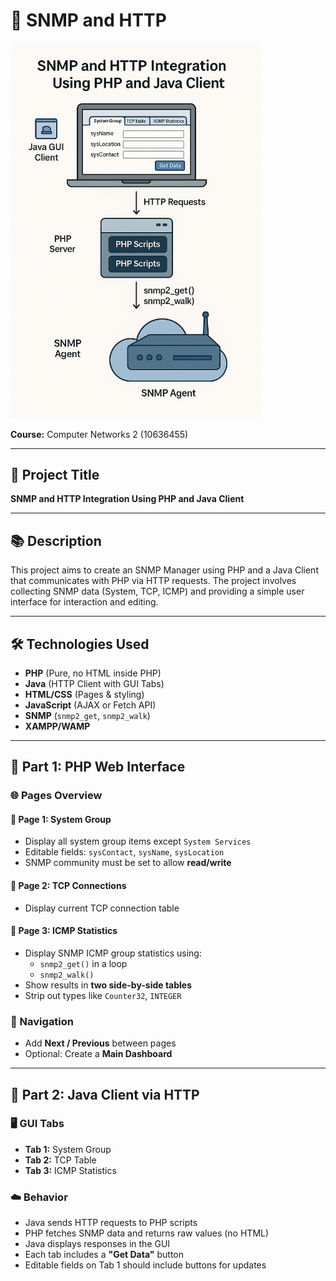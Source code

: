 # 📄 SNMP and HTTP 

<img src="image.png" alt="banner" width="400"/>
 
**Course:** Computer Networks 2 (10636455)  

---

## 📌 Project Title  
**SNMP and HTTP Integration Using PHP and Java Client**

---

## 📚 Description  
This project aims to create an SNMP Manager using PHP and a Java Client that communicates with PHP via HTTP requests. The project involves collecting SNMP data (System, TCP, ICMP) and providing a simple user interface for interaction and editing.

---

## 🛠️ Technologies Used  
- **PHP** (Pure, no HTML inside PHP)  
- **Java** (HTTP Client with GUI Tabs)  
- **HTML/CSS** (Pages & styling)  
- **JavaScript** (AJAX or Fetch API)  
- **SNMP** (`snmp2_get`, `snmp2_walk`)  
- **XAMPP/WAMP**

---

## 🔧 Part 1: PHP Web Interface

### 🌐 Pages Overview

#### 📄 Page 1: System Group  
- Display all system group items except `System Services`
- Editable fields: `sysContact`, `sysName`, `sysLocation`
- SNMP community must be set to allow **read/write**

#### 📄 Page 2: TCP Connections  
- Display current TCP connection table

#### 📄 Page 3: ICMP Statistics  
- Display SNMP ICMP group statistics using:
  - `snmp2_get()` in a loop  
  - `snmp2_walk()`  
- Show results in **two side-by-side tables**
- Strip out types like `Counter32`, `INTEGER`

### 🧭 Navigation  
- Add **Next / Previous** between pages  
- Optional: Create a **Main Dashboard**

---

## 🔧 Part 2: Java Client via HTTP

### 🖥️ GUI Tabs
- **Tab 1:** System Group  
- **Tab 2:** TCP Table  
- **Tab 3:** ICMP Statistics  

### ☁️ Behavior
- Java sends HTTP requests to PHP scripts  
- PHP fetches SNMP data and returns raw values (no HTML)  
- Java displays responses in the GUI  
- Each tab includes a **"Get Data"** button  
- Editable fields on Tab 1 should include buttons for updates  



